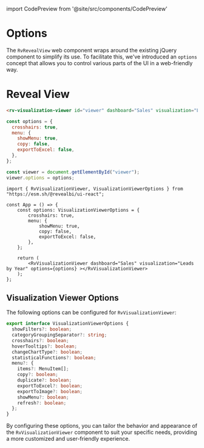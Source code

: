 import CodePreview from '@site/src/components/CodePreview'

# Options

The `RvRevealView` web component wraps around the existing jQuery component to simplify its use. To facilitate this, we've introduced an `options` concept that allows you to control various parts of the UI in a web-friendly way.

# Reveal View

<CodePreview previewHeight="600" sourceOpen="true">

```html
<rv-visualization-viewer id="viewer" dashboard="Sales" visualization="Leads by Year"></rv-visualization-viewer>
```

```js
const options = {
  crosshairs: true,
  menu: {
    showMenu: true,
    copy: false,
    exportToExcel: false,
  },
};

const viewer = document.getElementById("viewer");
viewer.options = options;
```

```tsx
import { RvVisualizationViewer, VisualizationViewerOptions } from "https://esm.sh/@revealbi/ui-react";

const App = () => {
    const options: VisualizationViewerOptions = {
        crosshairs: true,
        menu: {
            showMenu: true,
            copy: false,
            exportToExcel: false,
        },
    };

    return (
        <RvVisualizationViewer dashboard="Sales" visualization="Leads by Year" options={options} ></RvVisualizationViewer>
    );
};
```

</CodePreview>

## Visualization Viewer Options

The following options can be configured for `RvVisualizationViewer`:

```ts
export interface VisualizationViewerOptions {
  showFilters?: boolean;
  categoryGroupingSeparator?: string;
  crosshairs?: boolean;
  hoverTooltips?: boolean;
  changeChartType?: boolean;
  statisticalFunctions?: boolean;
  menu?: {
    items?: MenuItem[];
    copy?: boolean;
    duplicate?: boolean;
    exportToExcel?: boolean;
    exportToImage?: boolean;
    showMenu?: boolean;
    refresh?: boolean;
  };
}
```

By configuring these options, you can tailor the behavior and appearance of the `RvVisualizationViewer` component to suit your specific needs, providing a more customized and user-friendly experience.
